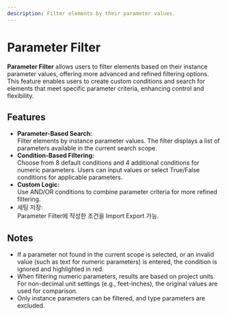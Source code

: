 ```yaml
---
description: Filter elements by their parameter values.
---
```


# Parameter Filter

**Parameter Filter** allows users to filter elements based on their instance parameter values, offering more advanced and refined filtering options. This feature enables users to create custom conditions and search for elements that meet specific parameter criteria, enhancing control and flexibility.

## **Features**

* **Parameter-Based Search:** \
  Filter elements by instance parameter values. The filter displays a list of parameters available in the current search scope.
* **Condition-Based Filtering:** \
  Choose from 8 default conditions and 4 additional conditions for numeric parameters. Users can input values or select True/False conditions for applicable parameters.
* **Custom Logic:** \
  Use AND/OR conditions to combine parameter criteria for more refined filtering.
* 세팅 저장:\
  Parameter Filter에 작성한 조건을 Import Export 가능.&#x20;

## **Notes**

* If a parameter not found in the current scope is selected, or an invalid value (such as text for numeric parameters) is entered, the condition is ignored and highlighted in red.
* When filtering numeric parameters, results are based on project units. For non-decimal unit settings (e.g., feet-inches), the original values are used for comparison.
* Only instance parameters can be filtered, and type parameters are excluded.
